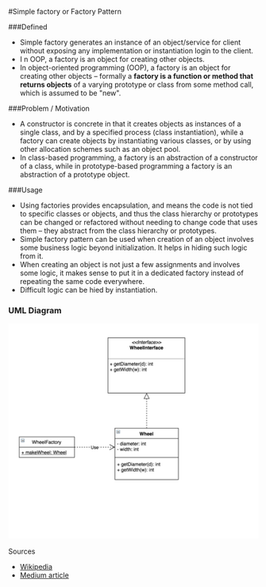 #Simple factory or Factory Pattern

###Defined

   + Simple factory generates an instance of an object/service for client
     without exposing any implementation or instantiation login to the client.
   + I  n OOP, a factory is an object for creating other objects.
   + In object-oriented programming (OOP), a factory is an object for creating other 
     objects – formally a **factory is a function or method that returns objects**
     of a varying prototype or class from some method call, which is assumed to be "new".

###Problem / Motivation
   + A constructor is concrete in that it creates objects as instances of a single class, and by a specified process (class instantiation), while a factory can create objects by instantiating various classes, or by using other allocation schemes such as an object pool.
   + In class-based programming, a factory is an abstraction of a constructor of a class, while in prototype-based programming a factory is an abstraction of a prototype object. 

###Usage 
   + Using factories provides encapsulation, and means the code is not tied to specific classes or objects, and thus the class hierarchy or prototypes can be changed or refactored without needing to change code that uses them – they abstract from the class hierarchy or prototypes.
   + Simple factory pattern can be used when creation of an object involves 
     some business logic beyond initialization. It helps in hiding such logic from it.
   + When creating an object is not just a few assignments and involves some logic, 
     it makes sense to put it in a dedicated factory instead of repeating the same code everywhere.
   + Difficult logic can be hied by instantiation. 

### UML Diagram 
   
  ![Simple factory](./SimpleFactory.png)

Sources 
   + [Wikipedia](https://en.wikipedia.org/wiki/Factory_(object-oriented_programming)) 
   + [Medium article](https://medium.com/nestedif/java-simple-factory-pattern-9c2538dd0265)
   
   
  